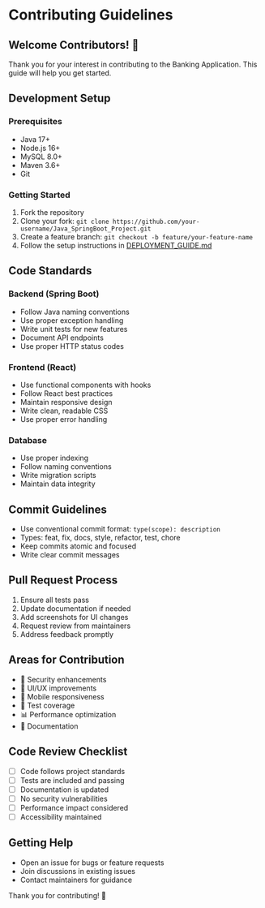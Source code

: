 # Contributing Guidelines

## Welcome Contributors! 🎉

Thank you for your interest in contributing to the Banking Application. This guide will help you get started.

## Development Setup

### Prerequisites
- Java 17+
- Node.js 16+
- MySQL 8.0+
- Maven 3.6+
- Git

### Getting Started
1. Fork the repository
2. Clone your fork: `git clone https://github.com/your-username/Java_SpringBoot_Project.git`
3. Create a feature branch: `git checkout -b feature/your-feature-name`
4. Follow the setup instructions in [DEPLOYMENT_GUIDE.md](./DEPLOYMENT_GUIDE.md)

## Code Standards

### Backend (Spring Boot)
- Follow Java naming conventions
- Use proper exception handling
- Write unit tests for new features
- Document API endpoints
- Use proper HTTP status codes

### Frontend (React)
- Use functional components with hooks
- Follow React best practices
- Maintain responsive design
- Write clean, readable CSS
- Use proper error handling

### Database
- Use proper indexing
- Follow naming conventions
- Write migration scripts
- Maintain data integrity

## Commit Guidelines
- Use conventional commit format: `type(scope): description`
- Types: feat, fix, docs, style, refactor, test, chore
- Keep commits atomic and focused
- Write clear commit messages

## Pull Request Process
1. Ensure all tests pass
2. Update documentation if needed
3. Add screenshots for UI changes
4. Request review from maintainers
5. Address feedback promptly

## Areas for Contribution
- 🔐 Security enhancements
- 🎨 UI/UX improvements
- 📱 Mobile responsiveness
- 🧪 Test coverage
- 📊 Performance optimization
- 📝 Documentation

## Code Review Checklist
- [ ] Code follows project standards
- [ ] Tests are included and passing
- [ ] Documentation is updated
- [ ] No security vulnerabilities
- [ ] Performance impact considered
- [ ] Accessibility maintained

## Getting Help
- Open an issue for bugs or feature requests
- Join discussions in existing issues
- Contact maintainers for guidance

Thank you for contributing! 🚀
